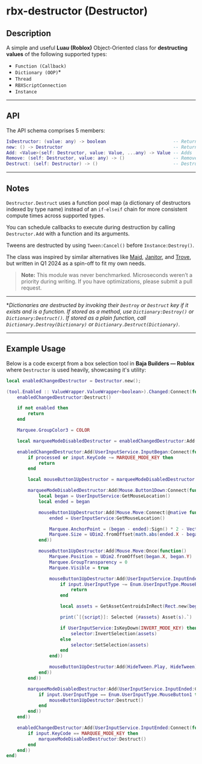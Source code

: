 # rbx-destructor (Destructor)

## Description

A simple and useful **Lua*u* (Roblox)** Object-Oriented class for **destructing values** of the following supported types:
- `Function (Callback)`
- `Dictionary (OOP)`*
- `Thread`
- `RBXScriptConnection`
- `Instance`

---

## API

The API schema comprises 5 members:

```lua
IsDestructor: (value: any) -> boolean                         -- Returns a boolean indicating whether `value` is a Destructor.
new: () -> Destructor                                         -- Returns a new Destructor object.
Add: <Value>(self: Destructor, value: Value, ...any) -> Value -- Adds `value` to the Destructor.
Remove: (self: Destructor, value: any) -> ()                  -- Removes `value` from the Destructor.
Destruct: (self: Destructor) -> ()                            -- Destructs all values in the Destructor and removes them.
```

---

## Notes

`Destructor.Destruct` uses a function pool map (a dictionary of destructors indexed by type name) instead of an `if-elseif` chain for more consistent compute times across supported types.

You can schedule callbacks to execute during destruction by calling `Destructor.Add` with a function and its arguments.

Tweens are destructed by using `Tween:Cancel()` before `Instance:Destroy()`.

The class was inspired by similar alternatives like [Maid](https://github.com/Quenty/NevermoreEngine/blob/main/src/maid/src/Shared/Maid.lua), [Janitor](https://github.com/howmanysmall/Janitor), and [Trove](https://github.com/Sleitnick/RbxUtil/blob/main/modules/trove/init.luau), but written in Q1 2024 as a spin-off to fit my own needs.

> **Note:** This module was never benchmarked. Microseconds weren’t a priority during writing. If you have optimizations, please submit a pull request.

---

**Dictionaries are destructed by invoking their `Destroy` or `Destruct` key if it exists and is a function.
If stored as a method, use `Dictionary:Destroy()` or `Dictionary:Destruct()`.
If stored as a plain function, call `Dictionary.Destroy(Dictionary)` or `Dictionary.Destruct(Dictionary)`.*

---

## Example Usage

Below is a code excerpt from a box selection tool in **Baja Builders — Roblox** where `Destructor` is used heavily, showcasing it's utility:

```lua
local enabledChangedDestructor = Destructor.new();

(tool.Enabled :: ValueWrapper.ValueWrapper<boolean>).Changed:Connect(function(enabled: boolean)
	enabledChangedDestructor:Destruct()

	if not enabled then
		return
	end

	Marquee.GroupColor3 = COLOR

	local marqueeModeDisabledDestructor = enabledChangedDestructor:Add(Destructor.new())

	enabledChangedDestructor:Add(UserInputService.InputBegan:Connect(function(input, processed)
		if processed or input.KeyCode ~= MARQUEE_MODE_KEY then
			return
		end

		local mouseButton1UpDestructor = marqueeModeDisabledDestructor:Add(Destructor.new())

		marqueeModeDisabledDestructor:Add(Mouse.Button1Down:Connect(function()
			local began = UserInputService:GetMouseLocation()
			local ended = began

			mouseButton1UpDestructor:Add(Mouse.Move:Connect(@native function()
				ended = UserInputService:GetMouseLocation()

				Marquee.AnchorPoint = (began - ended):Sign() * 2 - Vector2.one
				Marquee.Size = UDim2.fromOffset(math.abs(ended.X - began.X), math.abs(ended.Y - began.Y))
			end))

			mouseButton1UpDestructor:Add(Mouse.Move:Once(function()
				Marquee.Position = UDim2.fromOffset(began.X, began.Y)
				Marquee.GroupTransparency = 0
				Marquee.Visible = true

				mouseButton1UpDestructor:Add(UserInputService.InputEnded:Connect(function(input)
					if input.UserInputType ~= Enum.UserInputType.MouseButton1 then
						return
					end

					local assets = GetAssetCentroidsInRect(Rect.new(began:Min(ended), began:Max(ended)))

					print(`[{script}]: Selected {#assets} Asset(s).`)

					if UserInputService:IsKeyDown(INVERT_MODE_KEY) then
						selector:InvertSelection(assets)
					else
						selector:SetSelection(assets)
					end
				end))

				mouseButton1UpDestructor:Add(HideTween.Play, HideTween)
			end))
		end))

		marqueeModeDisabledDestructor:Add(UserInputService.InputEnded:Connect(function(input)
			if input.UserInputType == Enum.UserInputType.MouseButton1 then
				mouseButton1UpDestructor:Destruct()
			end
		end))
	end))

	enabledChangedDestructor:Add(UserInputService.InputEnded:Connect(function(input)
		if input.KeyCode == MARQUEE_MODE_KEY then
			marqueeModeDisabledDestructor:Destruct()
		end
	end))
end)
```
